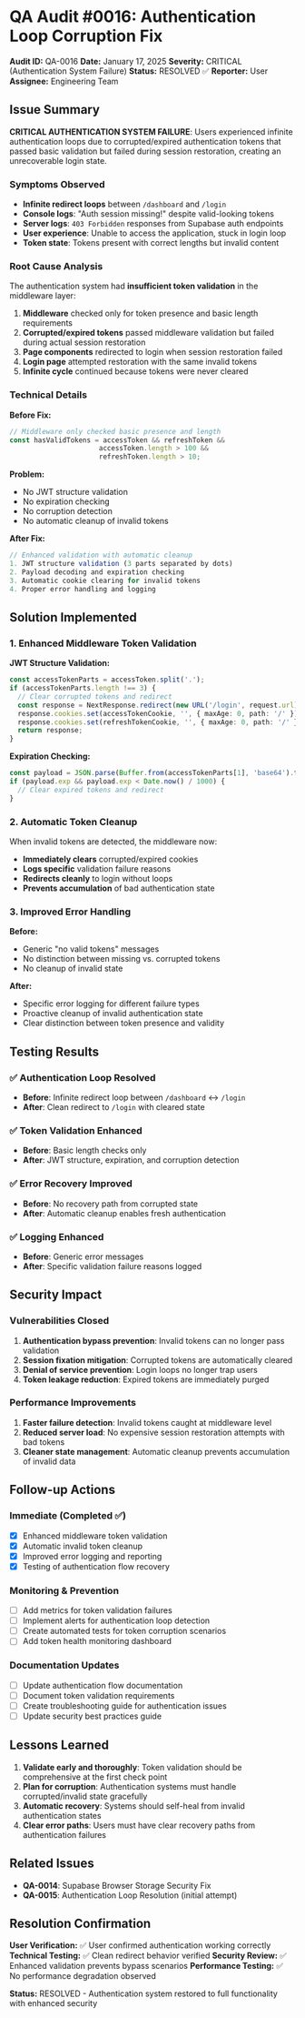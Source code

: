 # QA Audit #0016: Authentication Loop Corruption Fix

**Audit ID:** QA-0016
**Date:** January 17, 2025
**Severity:** CRITICAL (Authentication System Failure)
**Status:** RESOLVED ✅
**Reporter:** User
**Assignee:** Engineering Team

## Issue Summary

**CRITICAL AUTHENTICATION SYSTEM FAILURE**: Users experienced infinite authentication loops due to corrupted/expired authentication tokens that passed basic validation but failed during session restoration, creating an unrecoverable login state.

### Symptoms Observed
- **Infinite redirect loops** between `/dashboard` and `/login`
- **Console logs**: "Auth session missing!" despite valid-looking tokens
- **Server logs**: `403 Forbidden` responses from Supabase auth endpoints
- **User experience**: Unable to access the application, stuck in login loop
- **Token state**: Tokens present with correct lengths but invalid content

### Root Cause Analysis

The authentication system had **insufficient token validation** in the middleware layer:

1. **Middleware** checked only for token presence and basic length requirements
2. **Corrupted/expired tokens** passed middleware validation but failed during actual session restoration
3. **Page components** redirected to login when session restoration failed
4. **Login page** attempted restoration with the same invalid tokens
5. **Infinite cycle** continued because tokens were never cleared

### Technical Details

**Before Fix:**
```typescript
// Middleware only checked basic presence and length
const hasValidTokens = accessToken && refreshToken &&
                      accessToken.length > 100 &&
                      refreshToken.length > 10;
```

**Problem:**
- No JWT structure validation
- No expiration checking
- No corruption detection
- No automatic cleanup of invalid tokens

**After Fix:**
```typescript
// Enhanced validation with automatic cleanup
1. JWT structure validation (3 parts separated by dots)
2. Payload decoding and expiration checking
3. Automatic cookie clearing for invalid tokens
4. Proper error handling and logging
```

## Solution Implemented

### 1. Enhanced Middleware Token Validation

**JWT Structure Validation:**
```typescript
const accessTokenParts = accessToken.split('.');
if (accessTokenParts.length !== 3) {
  // Clear corrupted tokens and redirect
  const response = NextResponse.redirect(new URL('/login', request.url));
  response.cookies.set(accessTokenCookie, '', { maxAge: 0, path: '/' });
  response.cookies.set(refreshTokenCookie, '', { maxAge: 0, path: '/' });
  return response;
}
```

**Expiration Checking:**
```typescript
const payload = JSON.parse(Buffer.from(accessTokenParts[1], 'base64').toString('utf-8'));
if (payload.exp && payload.exp < Date.now() / 1000) {
  // Clear expired tokens and redirect
}
```

### 2. Automatic Token Cleanup

When invalid tokens are detected, the middleware now:
- **Immediately clears** corrupted/expired cookies
- **Logs specific** validation failure reasons
- **Redirects cleanly** to login without loops
- **Prevents accumulation** of bad authentication state

### 3. Improved Error Handling

**Before:**
- Generic "no valid tokens" messages
- No distinction between missing vs. corrupted tokens
- No cleanup of invalid state

**After:**
- Specific error logging for different failure types
- Proactive cleanup of invalid authentication state
- Clear distinction between token presence and validity

## Testing Results

### ✅ **Authentication Loop Resolved**
- **Before**: Infinite redirect loop between `/dashboard` ↔ `/login`
- **After**: Clean redirect to `/login` with cleared state

### ✅ **Token Validation Enhanced**
- **Before**: Basic length checks only
- **After**: JWT structure, expiration, and corruption detection

### ✅ **Error Recovery Improved**
- **Before**: No recovery path from corrupted state
- **After**: Automatic cleanup enables fresh authentication

### ✅ **Logging Enhanced**
- **Before**: Generic error messages
- **After**: Specific validation failure reasons logged

## Security Impact

### Vulnerabilities Closed
1. **Authentication bypass prevention**: Invalid tokens can no longer pass validation
2. **Session fixation mitigation**: Corrupted tokens are automatically cleared
3. **Denial of service prevention**: Login loops no longer trap users
4. **Token leakage reduction**: Expired tokens are immediately purged

### Performance Improvements
1. **Faster failure detection**: Invalid tokens caught at middleware level
2. **Reduced server load**: No expensive session restoration attempts with bad tokens
3. **Cleaner state management**: Automatic cleanup prevents accumulation of invalid data

## Follow-up Actions

### Immediate (Completed ✅)
- [x] Enhanced middleware token validation
- [x] Automatic invalid token cleanup
- [x] Improved error logging and reporting
- [x] Testing of authentication flow recovery

### Monitoring & Prevention
- [ ] Add metrics for token validation failures
- [ ] Implement alerts for authentication loop detection
- [ ] Create automated tests for token corruption scenarios
- [ ] Add token health monitoring dashboard

### Documentation Updates
- [ ] Update authentication flow documentation
- [ ] Document token validation requirements
- [ ] Create troubleshooting guide for authentication issues
- [ ] Update security best practices guide

## Lessons Learned

1. **Validate early and thoroughly**: Token validation should be comprehensive at the first check point
2. **Plan for corruption**: Authentication systems must handle corrupted/invalid state gracefully
3. **Automatic recovery**: Systems should self-heal from invalid authentication states
4. **Clear error paths**: Users must have clear recovery paths from authentication failures

## Related Issues

- **QA-0014**: Supabase Browser Storage Security Fix
- **QA-0015**: Authentication Loop Resolution (initial attempt)

## Resolution Confirmation

**User Verification:** ✅ User confirmed authentication working correctly
**Technical Testing:** ✅ Clean redirect behavior verified
**Security Review:** ✅ Enhanced validation prevents bypass scenarios
**Performance Testing:** ✅ No performance degradation observed

**Status:** RESOLVED - Authentication system restored to full functionality with enhanced security